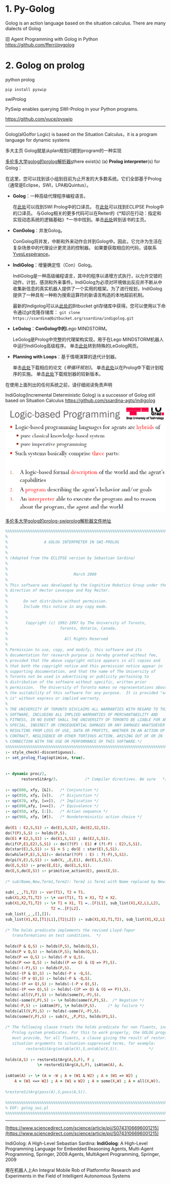 



# 1. Py-Golog


Golog is an action language based on the situation calculus. There are many dialects of Golog




旧
Agent Programming with Golog in Python 
https://github.com/fferri/pygolog









# 2. Golog on prolog


python prolog


```
pip install pyswip
```

swiProlog

PySwip enables querying SWI-Prolog in your Python programs.

https://github.com/yuce/pyswip



-------------------------------------------------








Golog(alGolfor Logic) is based on the Situation Calculus，it is a program  language for dynamic systems

多大主页 Golog就是从plan规划问题到program的一种实现

[多伦多大学golog的prolog解析器s](http://www.cs.toronto.edu/cogrobo/main/systems/index.html)there exist(s) (a) **Prolog interpreter**(s) for Golog：





在这里，您可以找到该小组到目前为止开发的大多数系统。它们全部基于Prolog（通常是Eclipse，SWI，LPA和Quintus）。

- **Golog**：一种高级代理程序编程语言。

  在[此处](http://www.cs.toronto.edu/cogrobo/Systems/golog_swi.pl)可以找到SWI Prolog中的口译员。
  在[此处](http://www.cs.toronto.edu/cogrobo/Systems/gologinterpreter.pl)可以找到ECLIPSE Prolog中的口译员。
  与Golog相关的更多代码可以在Reiter的《*知识在行动：指定和实现动态系统的逻辑基础》*一书中找到。单击[此处](http://www.cs.toronto.edu/cogrobo/kia/)转到该书的主页。

- **ConGolog**：并发Golog。

  ConGolog将并发，中断和外来动作合并到Golog中。因此，它允许为生活在复杂场景中的代理设计更灵活的控制器。
  如果要获取相应的代码，请联系[YvesLespérance](http://www.cse.yorku.ca/~lesperan/)。

- **IndiGolog**：增量确定性（Con）Golog。

  IndiGolog是一种高级编程语言，其中的程序以递增方式执行，以允许交错的动作，计划，感测和外来事件。IndiGolog为必须对环境做出反应并不断从中收集新信息的真实机器人提供了一个实用的框架。为了进行规划，IndiGolog提供了一种具有一种称为搜索运算符的新语言构造的本地超前机制。

  最新的Indigolog可以从[此处的](https://bitbucket.org/ssardina/indigolog)Bitbucket git存储库中获得。您可以使用以下命令通过git克隆存储库：
  `git clone https://ssardina@bitbucket.org/ssardina/indigolog.git`

- **LeGolog**：**ConGolog中的**Lego MINDSTORM。

  LeGolog是Prolog中完整的代理架构实现，用于在Lego MINDSTORM机器人中运行IndiGolog高级程序。
  单击[此处](http://www.cs.toronto.edu/cogrobo/Legolog/index.html)转到特殊的LeGolog网页。

- **Planning with Loops**：基于情境演算的迭代计划器。

  单击[此处](http://www.cs.toronto.edu/cogrobo/Papers/planner.pdf)下载相应的论文《*带循环规划》*。
  单击[此处](http://www.cs.toronto.edu/cogrobo/Systems/Kplanner.tar.gz)以在Prolog中下载计划程序的实施。
  单击[此处](http://www.cs.toronto.edu/cogrobo/Systems/fsaplanner.tgz)下载规划器的较新版本。

在使用上面列出的任何系统之前，请仔细阅读免责声明










IndiGolog(Incremental Deterministic Golog) is a successor of Golog still based on Situation Calculus https://github.com/ssardina-agts/indigolog





![](_v_images/1611123416_21859.png)




[多伦多大学golog的prolog-swiprolog解析器文件地址](http://www.cs.toronto.edu/cogrobo/Systems/golog_swi.pl)

```prolog
%%%%%%%%%%%%%%%%%%%%%%%%%%%%%%%%%%%%%%%%%%%%%%%%%%%%%%%%%%%%%%%%%%%%%%%%
%
%                A GOLOG INTERPRETER IN SWI-PROLOG
%
%
% (Adapted from the ECLIPSE version by Sebastian Sardina)
%
%
%                             March 2000
%
% This software was developed by the Cognitive Robotics Group under the
% direction of Hector Levesque and Ray Reiter.  
%
%       Do not distribute without permission.
%       Include this notice in any copy made.
%
%
%        Copyright (c) 1992-1997 by The University of Toronto,
%                       Toronto, Ontario, Canada.
%
%                         All Rights Reserved
%
% Permission to use, copy, and modify, this software and its
% documentation for research purpose is hereby granted without fee,
% provided that the above copyright notice appears in all copies and
% that both the copyright notice and this permission notice appear in
% supporting documentation, and that the name of The University of
% Toronto not be used in advertising or publicity pertaining to
% distribution of the software without specific, written prior
% permission.  The University of Toronto makes no representations about
% the suitability of this software for any purpose.  It is provided "as
% is" without express or implied warranty.
%
% THE UNIVERSITY OF TORONTO DISCLAIMS ALL WARRANTIES WITH REGARD TO THIS
% SOFTWARE, INCLUDING ALL IMPLIED WARRANTIES OF MERCHANTABILITY AND
% FITNESS, IN NO EVENT SHALL THE UNIVERSITY OF TORONTO BE LIABLE FOR ANY
% SPECIAL, INDIRECT OR CONSEQUENTIAL DAMAGES OR ANY DAMAGES WHATSOEVER
% RESULTING FROM LOSS OF USE, DATA OR PROFITS, WHETHER IN AN ACTION OF
% CONTRACT, NEGLIGENCE OR OTHER TORTIOUS ACTION, ARISING OUT OF OR IN
% CONNECTION WITH THE USE OR PERFORMANCE OF THIS SOFTWARE.*/
%%%%%%%%%%%%%%%%%%%%%%%%%%%%%%%%%%%%%%%%%%%%%%%%%%%%%%%%%%%%%%%%%%%%%%%%
:- style_check(-discontiguous).
:- set_prolog_flag(optimise, true).


:- dynamic proc/2,
	   restoreSitArg/3.            /* Compiler directives. Be sure   */

:- op(800, xfy, [&]).   /* Conjunction */ 
:- op(850, xfy, [v]).   /* Disjunction */ 
:- op(870, xfy, [=>]).  /* Implication */
:- op(880,xfy, [<=>]).  /* Equivalence */
:- op(950, xfy, [:]).   /* Action sequence */
:- op(960, xfy, [#]).   /* Nondeterministic action choice */
 
do(E1 : E2,S,S1) :- do(E1,S,S2), do(E2,S2,S1).
do(?(P),S,S) :- holds(P,S).
do(E1 # E2,S,S1) :- do(E1,S,S1) ; do(E2,S,S1).
do(if(P,E1,E2),S,S1) :- do((?(P) : E1) # (?(-P) : E2),S,S1).
do(star(E),S,S1) :- S1 = S ; do(E : star(E),S,S1).
do(while(P,E),S,S1):- do(star(?(P) : E) : ?(-P),S,S1).
do(pi(V,E),S,S1) :- sub(V,_,E,E1), do(E1,S,S1).
do(E,S,S1) :- proc(E,E1), do(E1,S,S1).
do(E,S,do(E,S)) :- primitive_action(E), poss(E,S).

/* sub(Name,New,Term1,Term2): Term2 is Term1 with Name replaced by New. */

sub(_,_,T1,T2) :- var(T1), T2 = T1.
sub(X1,X2,T1,T2) :- \+ var(T1), T1 = X1, T2 = X2.
sub(X1,X2,T1,T2) :- \+ T1 = X1, T1 =..[F|L1], sub_list(X1,X2,L1,L2),
                    T2 =..[F|L2].
sub_list(_,_,[],[]).
sub_list(X1,X2,[T1|L1],[T2|L2]) :- sub(X1,X2,T1,T2), sub_list(X1,X2,L1,L2).

/* The holds predicate implements the revised Lloyd-Topor
   transformations on test conditions.  */

holds(P & Q,S) :- holds(P,S), holds(Q,S).
holds(P v Q,S) :- holds(P,S); holds(Q,S).
holds(P => Q,S) :- holds(-P v Q,S).
holds(P <=> Q,S) :- holds((P => Q) & (Q => P),S).
holds(-(-P),S) :- holds(P,S).
holds(-(P & Q),S) :- holds(-P v -Q,S).
holds(-(P v Q),S) :- holds(-P & -Q,S).
holds(-(P => Q),S) :- holds(-(-P v Q),S).
holds(-(P <=> Q),S) :- holds(-((P => Q) & (Q => P)),S).
holds(-all(V,P),S) :- holds(some(V,-P),S).
holds(-some(V,P),S) :- \+ holds(some(V,P),S).  /* Negation */
holds(-P,S) :- isAtom(P), \+ holds(P,S).     /* by failure */
holds(all(V,P),S) :- holds(-some(V,-P),S).
holds(some(V,P),S) :- sub(V,_,P,P1), holds(P1,S).

/* The following clause treats the holds predicate for non fluents, including
   Prolog system predicates. For this to work properly, the GOLOG programmer
   must provide, for all fluents, a clause giving the result of restoring
   situation arguments to situation-suppressed terms, for example:
         restoreSitArg(ontable(X),S,ontable(X,S)).             */

holds(A,S) :- restoreSitArg(A,S,F), F ;
              \+ restoreSitArg(A,S,F), isAtom(A), A.

isAtom(A) :- \+ (A = -W ; A = (W1 & W2) ; A = (W1 => W2) ;
    A = (W1 <=> W2) ; A = (W1 v W2) ; A = some(X,W) ; A = all(X,W)).

%restoreSitArg(poss(A),S,poss(A,S)).

%%%%%%%%%%%%%%%%%%%%%%%%%%%%%%%%%%%%%%%%%%%%%%%%%%%%%%%%%%%%%%%%%%%%%%%%
% EOF: golog_swi.pl
%%%%%%%%%%%%%%%%%%%%%%%%%%%%%%%%%%%%%%%%%%%%%%%%%%%%%%%%%%%%%%%%%%%%%%%%
```

-------------------------







[https://www.sciencedirect.com/science/article/pii/S0743106696001215](https://www.sciencedirect.com/science/article/pii/S0743106696001215)

IndiGolog: A High-Level Sebastian Sardina:  **IndiGolog**: A High-Level Programming Language for Embedded Reasoning Agents, Multi-Agent Programming,  Springer, 2009.Agents, MultiAgent Programming,  Springer, 2009

用在机器人上An    Integral    Mobile    Rob of Platformfor    Research    and    Experiments    in the    Field    of    Intelligent    Autonomous Systems 